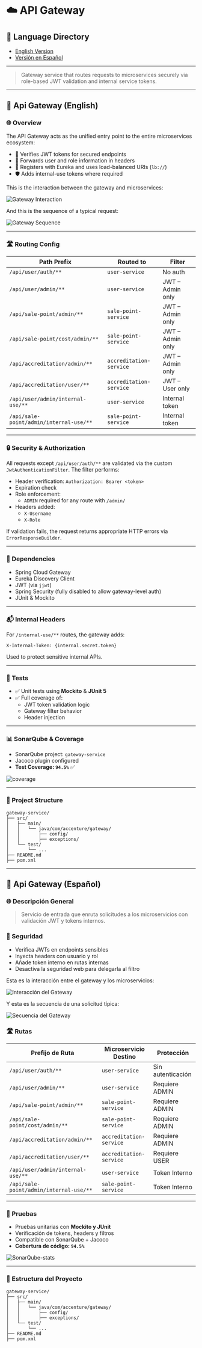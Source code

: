 # ☁️ API Gateway

## 📘 Language Directory

- [English Version](#-api-gateway-english)
- [Versión en Español](#-api-gateway-español)

---

> Gateway service that routes requests to microservices securely via role-based JWT validation and internal service tokens.

---

## 🧾 Api Gateway (English)

### 🌐 Overview

The API Gateway acts as the unified entry point to the entire microservices ecosystem:

- 🔐 Verifies JWT tokens for secured endpoints
- 🎫 Forwards user and role information in headers
- 🧭 Registers with Eureka and uses load-balanced URIs (`lb://`)
- 🛡 Adds internal-use tokens where required

This is the interaction between the gateway and microservices:

![Gateway Interaction](docs/images/api-gateway-component-diagram.png)

And this is the sequence of a typical request:

![Gateway Sequence](docs/images/api-gateway-sequence-diagram.png)

---

### 🛣 Routing Config

| Path Prefix                           | Routed to                   | Filter                             |
|--------------------------------------|-----------------------------|------------------------------------|
| `/api/user/auth/**`                  | `user-service`              | No auth                            |
| `/api/user/admin/**`                 | `user-service`              | JWT – Admin only                   |
| `/api/sale-point/admin/**`           | `sale-point-service`        | JWT – Admin only                   |
| `/api/sale-point/cost/admin/**`      | `sale-point-service`        | JWT – Admin only                   |
| `/api/accreditation/admin/**`        | `accreditation-service`     | JWT – Admin only                   |
| `/api/accreditation/user/**`         | `accreditation-service`     | JWT – User only                    |
| `/api/user/admin/internal-use/**`    | `user-service`              | Internal token                     |
| `/api/sale-point/admin/internal-use/**` | `sale-point-service`      | Internal token                     |

---

### 🔒 Security & Authorization

All requests except `/api/user/auth/**` are validated via the custom `JwtAuthenticationFilter`. The filter performs:

- Header verification: `Authorization: Bearer <token>`
- Expiration check
- Role enforcement:
    - `ADMIN` required for any route with `/admin/`
- Headers added:
    - `X-Username`
    - `X-Role`

If validation fails, the request returns appropriate HTTP errors via `ErrorResponseBuilder`.

---

### 🧱 Dependencies

- Spring Cloud Gateway
- Eureka Discovery Client
- JWT (via `jjwt`)
- Spring Security (fully disabled to allow gateway-level auth)
- JUnit & Mockito

---

### 📬 Internal Headers

For `/internal-use/**` routes, the gateway adds:

```
X-Internal-Token: {internal.secret.token}
```

Used to protect sensitive internal APIs.

---

### 🧪 Tests

- ✅ Unit tests using **Mockito** & **JUnit 5**
- ✅ Full coverage of:
    - JWT token validation logic
    - Gateway filter behavior
    - Header injection

---

### 📊 SonarQube & Coverage

- SonarQube project: `gateway-service`
- Jacoco plugin configured
- **Test Coverage: `94.5%`** ✅

![coverage](docs/images/sonarqube-stats.png)


---
### 📁 Project Structure


```
gateway-service/
├── src/
│   ├── main/
│   │   └── java/com/accenture/gateway/
│   │       ├── config/
│   │       ├── exceptions/
│   └── test/
│       └── ...
├── README.md
├── pom.xml
```



---

## 🧾 Api Gateway (Español)

### 🌐 Descripción General

> Servicio de entrada que enruta solicitudes a los microservicios con validación JWT y tokens internos.

### 🔐 Seguridad

- Verifica JWTs en endpoints sensibles
- Inyecta headers con usuario y rol
- Añade token interno en rutas internas
- Desactiva la seguridad web para delegarla al filtro

Esta es la interacción entre el gateway y los microservicios:

![Interacción del Gateway](docs/images/api-gateway-component-diagram.png)

Y esta es la secuencia de una solicitud típica:

![Secuencia del Gateway](docs/images/api-gateway-sequence-diagram.png)

### 🛣 Rutas

| Prefijo de Ruta                         | Microservicio Destino         | Protección                         |
|----------------------------------------|-------------------------------|------------------------------------|
| `/api/user/auth/**`                    | `user-service`                | Sin autenticación                  |
| `/api/user/admin/**`                   | `user-service`                | Requiere ADMIN                     |
| `/api/sale-point/admin/**`             | `sale-point-service`          | Requiere ADMIN                     |
| `/api/sale-point/cost/admin/**`        | `sale-point-service`          | Requiere ADMIN                     |
| `/api/accreditation/admin/**`          | `accreditation-service`       | Requiere ADMIN                     |
| `/api/accreditation/user/**`           | `accreditation-service`       | Requiere USER                      |
| `/api/user/admin/internal-use/**`      | `user-service`                | Token Interno                      |
| `/api/sale-point/admin/internal-use/**`| `sale-point-service`          | Token Interno                      |

---

### 🧪 Pruebas

- Pruebas unitarias con **Mockito y JUnit**
- Verificación de tokens, headers y filtros
- Compatible con SonarQube + Jacoco
- **Cobertura de código: `94.5%`**

![SonarQube-stats](docs/images/sonarqube-stats.png)

---

### 📁 Estructura del Proyecto

```
gateway-service/
├── src/
│   ├── main/
│   │   └── java/com/accenture/gateway/
│   │       ├── config/
│   │       ├── exceptions/
│   └── test/
│       └── ...
├── README.md
├── pom.xml
```

